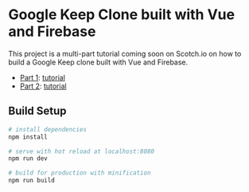 # Google Keep Clone built with Vue and Firebase

This project is a multi-part tutorial coming soon on Scotch.io on how to build a Google Keep clone built with Vue and Firebase.

* [Part 1](https://github.com/SNiels/gkeep-vueifire/tree/Part_1): [tutorial](https://scotch.io/tutorials/building-a-google-keep-clone-with-vue-and-firebase-pt-1)
* [Part 2](https://github.com/SNiels/gkeep-vueifire/tree/Part_2): [tutorial](https://scotch.io/tutorials/building-a-google-keep-clone-with-vue-and-firebase-pt-2)

## Build Setup

``` bash
# install dependencies
npm install

# serve with hot reload at localhost:8080
npm run dev

# build for production with minification
npm run build
```

